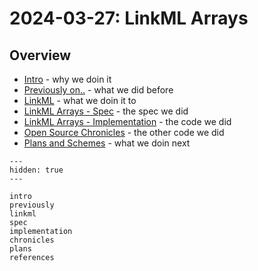 # 2024-03-27: LinkML Arrays

## Overview

- [Intro](intro.md) - why we doin it
- [Previously on..](previously.md) - what we did before
- [LinkML](linkml.md) - what we doin it to
- [LinkML Arrays - Spec](spec.md) - the spec we did
- [LinkML Arrays - Implementation](implementation.md) - the code we did
- [Open Source Chronicles](chronicles.md) - the other code we did
- [Plans and Schemes](plans.md) - what we doin next

```{toctree} 
---
hidden: true
---

intro
previously
linkml
spec
implementation
chronicles
plans
references
```
 